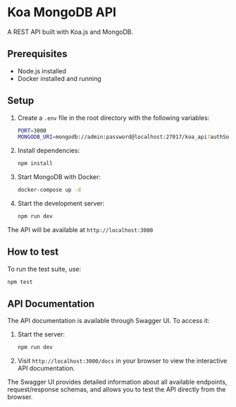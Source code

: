 # Koa MongoDB API

A REST API built with Koa.js and MongoDB.

## Prerequisites

- Node.js installed
- Docker installed and running

## Setup

1. Create a `.env` file in the root directory with the following variables:

   ```bash
   PORT=3000
   MONGODB_URI=mongodb://admin:password@localhost:27017/koa_api?authSource=admin
   ```

2. Install dependencies:

   ```bash
   npm install
   ```

3. Start MongoDB with Docker:

   ```bash
   docker-compose up -d
   ```

4. Start the development server:

   ```bash
   npm run dev
   ```

The API will be available at `http://localhost:3000`

## How to test

To run the test suite, use:

```bash
npm test
```

## API Documentation

The API documentation is available through Swagger UI. To access it:

1. Start the server:

   ```bash
   npm run dev
   ```

2. Visit `http://localhost:3000/docs` in your browser to view the interactive API documentation.

The Swagger UI provides detailed information about all available endpoints, request/response schemas, and allows you to test the API directly from the browser.
